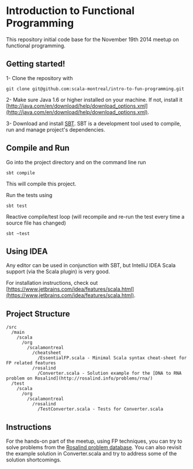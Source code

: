 Introduction to Functional Programming
======================================

This repository initial code base for the November 19th 2014 meetup on functional programming.

Getting started!
----------------

1- Clone the repository with

    git clone git@github.com:scala-montreal/intro-to-fun-programming.git

2- Make sure Java 1.6 or higher installed on your machine. If not, install it [http://java.com/en/download/help/download_options.xml](http://java.com/en/download/help/download_options.xml).

3- Download and install [SBT](http://www.scala-sbt.org/download.html). SBT is a development tool used to compile, run and manage project's dependencies.

Compile and Run
---------------

Go into the project directory and on the command line run

    sbt compile

This will compile this project.

Run the tests using

    sbt test

Reactive compile/test loop (will recompile and re-run the test every time a source file has changed)

    sbt ~test

Using IDEA
----------

Any editor can be used in conjunction with SBT, but IntelliJ IDEA Scala support (via the Scala plugin) is very good.

For installation instructions, check out [https://www.jetbrains.com/idea/features/scala.html](https://www.jetbrains.com/idea/features/scala.html).

Project Structure
-----------------

    /src
      /main
        /scala
          /org
            /scalamontreal
              /cheatsheet
                /EssentialFP.scala - Minimal Scala syntax cheat-sheet for FP related features
              /rosalind
                /Converter.scala - Solution example for the [DNA to RNA problem on Rosalind](http://rosalind.info/problems/rna/)
      /test
        /scala
          /org
            /scalamontreal
              /rosalind
                /TestConverter.scala - Tests for Converter.scala

Instructions
------------

For the hands-on part of the meetup, using FP techniques, you can try to solve problems from the [Rosalind problem database](http://rosalind.info/problems/list-view/).
You can also revisit the example solution in Converter.scala and try to address some of the solution shortcomings.
